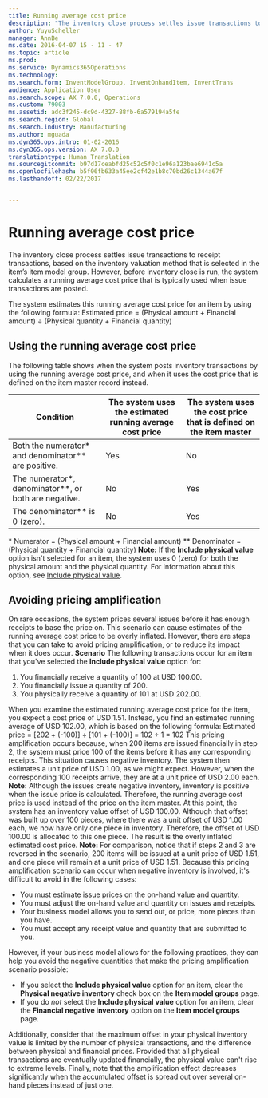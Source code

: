 ```yaml
---
title: Running average cost price
description: "The inventory close process settles issue transactions to receipt transactions, based on the inventory valuation method that is selected in the item’s item model group. However, before inventory close is run, the system calculates a running average cost price that is typically used when issue transactions are posted."
author: YuyuScheller
manager: AnnBe
ms.date: 2016-04-07 15 - 11 - 47
ms.topic: article
ms.prod: 
ms.service: Dynamics365Operations
ms.technology: 
ms.search.form: InventModelGroup, InventOnhandItem, InventTrans
audience: Application User
ms.search.scope: AX 7.0.0, Operations
ms.custom: 79003
ms.assetid: adc3f245-dc9d-4327-88fb-6a579194a5fe
ms.search.region: Global
ms.search.industry: Manufacturing
ms.author: mguada
ms.dyn365.ops.intro: 01-02-2016
ms.dyn365.ops.version: AX 7.0.0
translationtype: Human Translation
ms.sourcegitcommit: b97d17ceabfd25c52c5f0c1e96a123bae6941c5a
ms.openlocfilehash: b5f06fb633a45ee2cf42e1b8c70bd26c1344a67f
ms.lasthandoff: 02/22/2017


---
```


# <a name="running-average-cost-price"></a>Running average cost price

The inventory close process settles issue transactions to receipt transactions, based on the inventory valuation method that is selected in the item’s item model group. However, before inventory close is run, the system calculates a running average cost price that is typically used when issue transactions are posted.

The system estimates this running average cost price for an item by using the following formula: Estimated price = (Physical amount + Financial amount) ÷ (Physical quantity + Financial quantity)

## <a name="using-the-running-average-cost-price"></a>Using the running average cost price
The following table shows when the system posts inventory transactions by using the running average cost price, and when it uses the cost price that is defined on the item master record instead.

| Condition                                               | The system uses the estimated running average cost price | The system uses the cost price that is defined on the item master |
|---------------------------------------------------------|----------------------------------------------------------|-------------------------------------------------------------------|
| Both the numerator\* and denominator\*\* are positive.  | Yes                                                      | No                                                                |
| The numerator\*, denominator\*\*, or both are negative. | No                                                       | Yes                                                               |
| The denominator\*\* is 0 (zero).                        | No                                                       | Yes                                                               |

\* Numerator = (Physical amount + Financial amount) \*\* Denominator = (Physical quantity + Financial quantity) **Note:** If the **Include physical value** option isn't selected for an item, the system uses 0 (zero) for both the physical amount and the physical quantity. For information about this option, see [Include physical value](include-physical-value.md).

## <a name="avoiding-pricing-amplification"></a>Avoiding pricing amplification
On rare occasions, the system prices several issues before it has enough receipts to base the price on. This scenario can cause estimates of the running average cost price to be overly inflated. However, there are steps that you can take to avoid pricing amplification, or to reduce its impact when it does occur. **Scenario** The following transactions occur for an item that you've selected the **Include physical value** option for:

1.  You financially receive a quantity of 100 at USD 100.00.
2.  You financially issue a quantity of 200.
3.  You physically receive a quantity of 101 at USD 202.00.

When you examine the estimated running average cost price for the item, you expect a cost price of USD 1.51. Instead, you find an estimated running average of USD 102.00, which is based on the following formula: Estimated price = \[202 + (-100)\] ÷ \[101 + (-100)\] = 102 ÷ 1 = 102 This pricing amplification occurs because, when 200 items are issued financially in step 2, the system must price 100 of the items before it has any corresponding receipts. This situation causes negative inventory. The system then estimates a unit price of USD 1.00, as we might expect. However, when the corresponding 100 receipts arrive, they are at a unit price of USD 2.00 each. **Note:** Although the issues create negative inventory, inventory is positive when the issue price is calculated. Therefore, the running average cost price is used instead of the price on the item master. At this point, the system has an inventory value offset of USD 100.00. Although that offset was built up over 100 pieces, where there was a unit offset of USD 1.00 each, we now have only one piece in inventory. Therefore, the offset of USD 100.00 is allocated to this one piece. The result is the overly inflated estimated cost price. **Note:** For comparison, notice that if steps 2 and 3 are reversed in the scenario, 200 items will be issued at a unit price of USD 1.51, and one piece will remain at a unit price of USD 1.51. Because this pricing amplification scenario can occur when negative inventory is involved, it's difficult to avoid in the following cases:

-   You must estimate issue prices on the on-hand value and quantity.
-   You must adjust the on-hand value and quantity on issues and receipts.
-   Your business model allows you to send out, or price, more pieces than you have.
-   You must accept any receipt value and quantity that are submitted to you.

However, if your business model allows for the following practices, they can help you avoid the negative quantities that make the pricing amplification scenario possible:

-   If you select the **Include physical value** option for an item, clear the **Physical negative inventory** check box on the **Item model groups** page.
-   If you do *not* select the **Include physical value** option for an item, clear the **Financial negative inventory** option on the **Item model groups** page.

Additionally, consider that the maximum offset in your physical inventory value is limited by the number of physical transactions, and the difference between physical and financial prices. Provided that all physical transactions are eventually updated financially, the physical value can't rise to extreme levels. Finally, note that the amplification effect decreases significantly when the accumulated offset is spread out over several on-hand pieces instead of just one.


